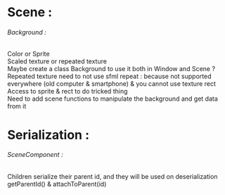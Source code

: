 # Scene :
###### Background : 
Color or Sprite  
Scaled texture or repeated texture  
Maybe create a class Background to use it both in Window and Scene ?  
Repeated texture need to not use sfml repeat : because not supported everywhere (old computer & smartphone) & you cannot use texture rect  
Access to sprite & rect to do tricked thing  
Need to add scene functions to manipulate the background and get data from it  



# Serialization :
###### SceneComponent :
Children serialize their parent id, and they will be used on deserialization  
getParentId() & attachToParent(id)  